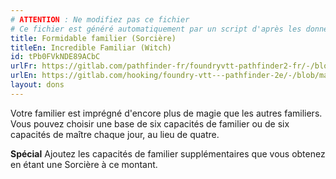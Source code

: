 ```yaml
---
# ATTENTION : Ne modifiez pas ce fichier
# Ce fichier est généré automatiquement par un script d'après les données du module Foundry VTT officiel et de sa traduction
title: Formidable familier (Sorcière)
titleEn: Incredible Familiar (Witch)
id: tPb0FVkNDE89ACbC
urlFr: https://gitlab.com/pathfinder-fr/foundryvtt-pathfinder2-fr/-/blob/master/data/feats/tPb0FVkNDE89ACbC.htm
urlEn: https://gitlab.com/hooking/foundry-vtt---pathfinder-2e/-/blob/master/packs/data/feats.db/incredible-familiar-witch.json
layout: dons
---
```

Votre familier est imprégné d'encore plus de magie que les autres familiers. Vous pouvez choisir une base de six capacités de familier ou de six capacités de maître chaque jour, au lieu de quatre.

**Spécial** Ajoutez les capacités de familier supplémentaires que vous obtenez en étant une Sorcière à ce montant.
